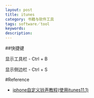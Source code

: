 ```yaml
---
layout: post
title: itunes
category: 书籍与软件工具
tags: software／tool
keywords: 
description: 
---
```


##快捷键

显示工具栏 - Ctrl + B

显示侧边栏 - Ctrl + S

#Reference

* [iphone自定义铃声教程(使用itunes11.1)](http://jingyan.baidu.com/article/77b8dc7f24a6446175eab67f.html)

